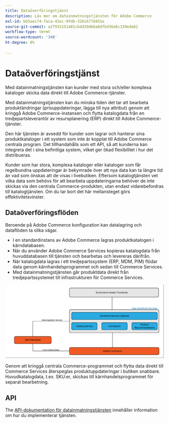 ```yaml
---
title: Dataöverföringstjänst
description: Läs mer om datainmatningstjänsten för Adobe Commerce
exl-id: bb5aec74-faca-42ec-9fdb-3261677d451e
source-git-commit: a2f933151481cbdd39d66a0dfbd36e6c339ede62
workflow-type: tm+mt
source-wordcount: '348'
ht-degree: 0%

---
```


# Dataöverföringstjänst

Med datainmatningstjänsten kan kunder med stora och/eller komplexa kataloger skicka data direkt till Adobe Commerce-tjänster.

Med datainmatningstjänsten kan du minska tiden det tar att bearbeta produktändringar (prisuppdateringar, lägga till nya attribut) genom att kringgå Adobe Commerce-instansen och flytta katalogdata från en tredjepartsleverantör av resursplanering (ERP) direkt till Adobe Commerce-tjänster.

Den här tjänsten är avsedd för kunder som lagrar och hanterar sina produktkataloger i ett system som inte är kopplat till Adobe Commerce centrala program. Det tillhandahålls som ett API, så att kunderna kan integrera det i sina befintliga system, vilket ger ökad flexibilitet i hur det distribueras.

Kunder som har stora, komplexa kataloger eller kataloger som får regelbundna uppdateringar är bekymrade över att nya data kan ta längre tid än vad som önskas att de visas i livebutiken. Eftersom katalogtjänsten vet vilka data som behövs för att bearbeta uppdateringarna behöver de inte skickas via den centrala Commerce-produkten, utan endast vidarebefordras till katalogtjänsten. Om du tar bort det här mellansteget görs effektivitetsvinster.

## Dataöverföringsflöden

Beroende på Adobe Commerce konfiguration kan datalagring och dataflöden ta olika vägar.

* I en standardinstans av Adobe Commerce lagras produktkatalogen i kärndatabasen.
* När du använder Adobe Commerce Services kopieras katalogdata från huvuddatabasen till tjänsten och bearbetas och levereras därifrån.
* När katalogdata lagras i ett tredjepartssystem (ERP, MDM, PIM) flödar data genom kärnhandelsprogrammet och sedan till Commerce Services.
* Med datainmatningstjänsten går produktdata direkt från tredjepartssystemet till infrastrukturen för Commerce Services.

![Dataöverföringstjänst](assets/data-ingestion.png)

Genom att kringgå centrala Commerce-programmet och flytta data direkt till Commerce Services återspeglas produktuppdateringar i butiken snabbare. Huvudkatalogdata, t.ex. SKU:er, skickas till kärnhandelsprogrammet för separat bearbetning.

## API

The [API-dokumentation för datainmatningstjänsten](https://developer.adobe.com/commerce/services/data-ingestion) innehåller information om hur du implementerar tjänsten.
